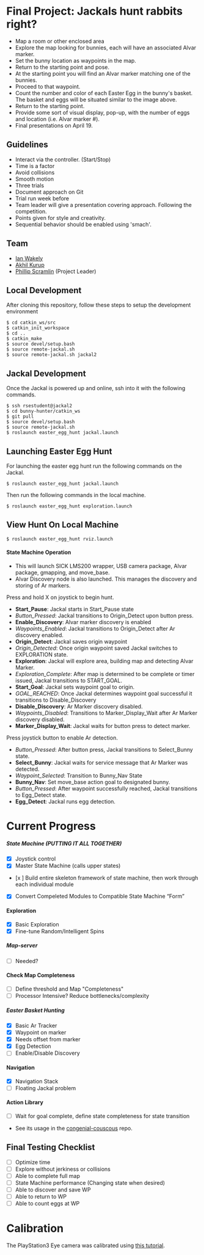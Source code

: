 # Final Project: Jackals hunt rabbits right?

- Map a room or other enclosed area
- Explore the map looking for bunnies, each will have an associated Alvar marker.
- Set the bunny location as waypoints in the map.
- Return to the starting point and pose.
- At the starting point you will find an Alvar marker matching one of the bunnies.
- Proceed to that waypoint.
- Count the number and color of each Easter Egg in the bunny's basket. The basket and eggs will be situated similar to the image above.
- Return to the starting point.
- Provide some sort of visual display, pop-up, with the number of eggs and location (i.e. Alvar marker #).
- Final presentations on April 19.

## Guidelines
- Interact via the controller. (Start/Stop)
- Time is a factor
- Avoid collisions
- Smooth motion
- Three trials
- Document approach on Git
- Trial run week before
- Team leader will give a presentation covering approach. Following the competition.
- Points given for style and creativity.
- Sequential behavior should be enabled using 'smach'.

## Team
- [Ian Wakely](https://github.com/raveious)
- [Akhil Kurup](https://github.com/amkurup)
- [Phillip Scramlin](https://github.com/pdscraml) (Project Leader)

## Local Development

After cloning this repository, follow these steps to setup the development environment
```
$ cd catkin_ws/src
$ catkin_init_workspace
$ cd ..
$ catkin_make
$ source devel/setup.bash
$ source remote-jackal.sh
$ source remote-jackal.sh jackal2
```

## Jackal Development

Once the Jackal is powered up and online, ssh into it with the following commands.

```
$ ssh rsestudent@jackal2
$ cd bunny-hunter/catkin_ws
$ git pull
$ source devel/setup.bash
$ source remote-jackal.sh
$ roslaunch easter_egg_hunt jackal.launch
```

## Launching Easter Egg Hunt

For launching the easter egg hunt run the following commands on the Jackal.

```
$ roslaunch easter_egg_hunt jackal.launch
```

Then run the following commands in the local machine.
```
$ roslaunch easter_egg_hunt exploration.launch
```
## View Hunt On Local Machine

```
$ roslaunch easter_egg_hunt rviz.launch
```

#### State Machine Operation
- This will launch SICK LMS200 wrapper, USB camera package, Alvar package, gmapping, and move_base.
- Alvar Discovery node is also launched.  This manages the discovery and storing of Ar markers.

Press and hold X on joystick to begin hunt.

- **Start_Pause**: Jackal starts in Start_Pause state
- *Button_Pressed*: Jackal transitions to Origin_Detect upon button press.
- **Enable_Discovery**: Alvar marker discovery is enabled
- *Waypoints_Enabled*: Jackal transitions to Origin_Detect after Ar discovery enabled.
- **Origin_Detect**: Jackal saves origin waypoint
- *Origin_Detected*: Once origin waypoint saved Jackal switches to EXPLORATION state.
- **Exploration**: Jackal will explore area, building map and detecting Alvar Marker.
- *Exploration_Complete*: After map is determined to be complete or timer issued, Jackal transitions to START_GOAL.
- **Start_Goal**: Jackal sets waypoint goal to origin.
- *GOAL_REACHED*:  Once Jackal determines waypoint goal successful it transitions to Disable_Discovery
- **Disable_Discovery**: Ar Marker discovery disabled.
- *Waypoints_Disabled*:  Transitions to Marker_Display_Wait after Ar Marker discovery disabled.
- **Marker_Display_Wait**: Jackal waits for button press to detect marker.

Press joystick button to enable Ar detection.

- *Button_Pressed*: After button press, Jackal transitions to Select_Bunny state.
- **Select_Bunny**: Jackal waits for service message that Ar Marker was detected.
- *Waypoint_Selected*: Transition to Bunny_Nav State
- **Bunny_Nav**: Set move_base action goal to designated bunny.
- *Button_Pressed*: After waypoint successfully reached, Jackal transitions to Egg_Detect state.
- **Egg_Detect**: Jackal runs egg detection.


# Current Progress

##### State Machine (PUTTING IT ALL TOGETHER)
- [x] Joystick control
- [x] Master State Machine (calls upper states)
- [x
] Build entire skeleton framework of state machine, then work through each individual module
- [x] Convert Compeleted Modules to Compatible State Machine “Form”

#### Exploration
- [x] Basic Exploration
- [x] Fine-tune Random/Intelligent Spins

##### Map-server
- [ ] Needed?

#### Check Map Completeness
- [ ] Define threshold and Map "Completeness"
- [ ] Processor Intensive?  Reduce bottlenecks/complexity

##### Easter Basket Hunting
- [x] Basic Ar Tracker
- [x] Waypoint on marker
- [x] Needs offset from marker
- [x] Egg Detection
- [ ] Enable/Disable Discovery

#### Navigation
- [x] Navigation Stack
- [ ] Floating Jackal problem

#### Action Library
- [ ] Wait for goal complete, define state completeness for state transition
- See its usage in the [congenial-couscous](https://github.com/RogerGomes29/congenial-couscous) repo.

## Final Testing Checklist
- [ ] Optimize time
- [ ] Explore without jerkiness or collisions
- [ ] Able to complete full map
- [ ] State Machine performance (Changing state when desired)
- [ ] Able to discover and save WP
- [ ] Able to return to WP
- [ ] Able to count eggs at WP

# Calibration

The PlayStation3 Eye camera was calibrated using [this tutorial](http://wiki.ros.org/camera_calibration/Tutorials/MonocularCalibration).
